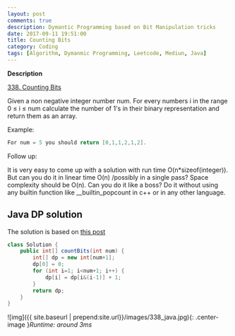 ```yaml
---
layout: post
comments: true
description: Dymantic Programming based on Bit Manipulation tricks
date: 2017-09-11 19:51:00
title: Counting Bits
category: Coding
tags: [Algorithm, Dymanmic Programming, Leetcode, Mediun, Java]
---
```


**Description**

[338. Counting Bits](https://leetcode.com/problems/counting-bits/description/)

Given a non negative integer number num. For every numbers i in the range 0 ≤ i ≤ num calculate the number of 1's in their binary representation and return them as an array.

Example:
```java
For num = 5 you should return [0,1,1,2,1,2].
```

Follow up:

It is very easy to come up with a solution with run time O(n*sizeof(integer)). But can you do it in linear time O(n) /possibly in a single pass?
Space complexity should be O(n).
Can you do it like a boss? Do it without using any builtin function like __builtin_popcount in c++ or in any other language.




## Java DP solution
The solution is based on [this post](http://weihan.online/blog/eugenejw.github.io/_site/2017/07/leetcode-191.html)


```java
class Solution {
    public int[] countBits(int num) {
        int[] dp = new int[num+1];
        dp[0] = 0;
        for (int i=1; i<num+1; i++) {
            dp[i] = dp[i&(i-1)] + 1;
        }
        return dp;
    }
}
```

![img]({{ site.baseurl | prepend:site.url}}/images/338_java.jpg){: .center-image }*Runtime: around 3ms*


